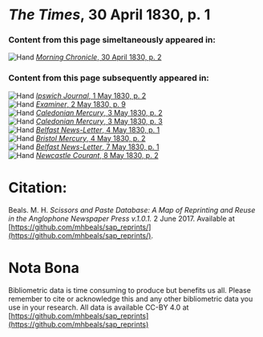 # *The Times*, 30 April 1830, p. 1  
  
### Content from this page simeltaneously appeared in:  
![Hand](http://scissorsandpaste.net/wp-content/uploads/2017/06/smallhandpointer.png) [*Morning Chronicle*, 30 April 1830, p. 2](https://mhbeals.github.io/sap_html/Morning-Chronicle/Morning-Chronicle-30-April-1830-p-2)  
  
### Content from this page subsequently appeared in:  
![Hand](http://scissorsandpaste.net/wp-content/uploads/2017/06/smallhandpointer.png) [*Ipswich Journal*, 1 May 1830, p. 2](https://mhbeals.github.io/sap_html/Ipswich-Journal/Ipswich-Journal-1-May-1830-p-2)  
![Hand](http://scissorsandpaste.net/wp-content/uploads/2017/06/smallhandpointer.png) [*Examiner*, 2 May 1830, p. 9](https://mhbeals.github.io/sap_html/Examiner/Examiner-2-May-1830-p-9)  
![Hand](http://scissorsandpaste.net/wp-content/uploads/2017/06/smallhandpointer.png) [*Caledonian Mercury*, 3 May 1830, p. 2](https://mhbeals.github.io/sap_html/Caledonian-Mercury/Caledonian-Mercury-3-May-1830-p-2)  
![Hand](http://scissorsandpaste.net/wp-content/uploads/2017/06/smallhandpointer.png) [*Caledonian Mercury*, 3 May 1830, p. 3](https://mhbeals.github.io/sap_html/Caledonian-Mercury/Caledonian-Mercury-3-May-1830-p-3)  
![Hand](http://scissorsandpaste.net/wp-content/uploads/2017/06/smallhandpointer.png) [*Belfast News-Letter*, 4 May 1830, p. 1](https://mhbeals.github.io/sap_html/Belfast-News-Letter/Belfast-News-Letter-4-May-1830-p-1)  
![Hand](http://scissorsandpaste.net/wp-content/uploads/2017/06/smallhandpointer.png) [*Bristol Mercury*, 4 May 1830, p. 2](https://mhbeals.github.io/sap_html/Bristol-Mercury/Bristol-Mercury-4-May-1830-p-2)  
![Hand](http://scissorsandpaste.net/wp-content/uploads/2017/06/smallhandpointer.png) [*Belfast News-Letter*, 7 May 1830, p. 1](https://mhbeals.github.io/sap_html/Belfast-News-Letter/Belfast-News-Letter-7-May-1830-p-1)  
![Hand](http://scissorsandpaste.net/wp-content/uploads/2017/06/smallhandpointer.png) [*Newcastle Courant*, 8 May 1830, p. 2](https://mhbeals.github.io/sap_html/Newcastle-Courant/Newcastle-Courant-8-May-1830-p-2)  


# Citation: 

Beals. M. H. *Scissors and Paste Database: A Map of Reprinting and Reuse in the Anglophone Newspaper Press v.1.0.1.* 2 June 2017. Available at [https://github.com/mhbeals/sap_reprints/](https://github.com/mhbeals/sap_reprints/). 

# Nota Bona

Bibliometric data is time consuming to produce but benefits us all. Please remember to cite or acknowledge this and any other bibliometric data you use in your research. All data is available CC-BY 4.0 at [https://github.com/mhbeals/sap_reprints](https://github.com/mhbeals/sap_reprints)